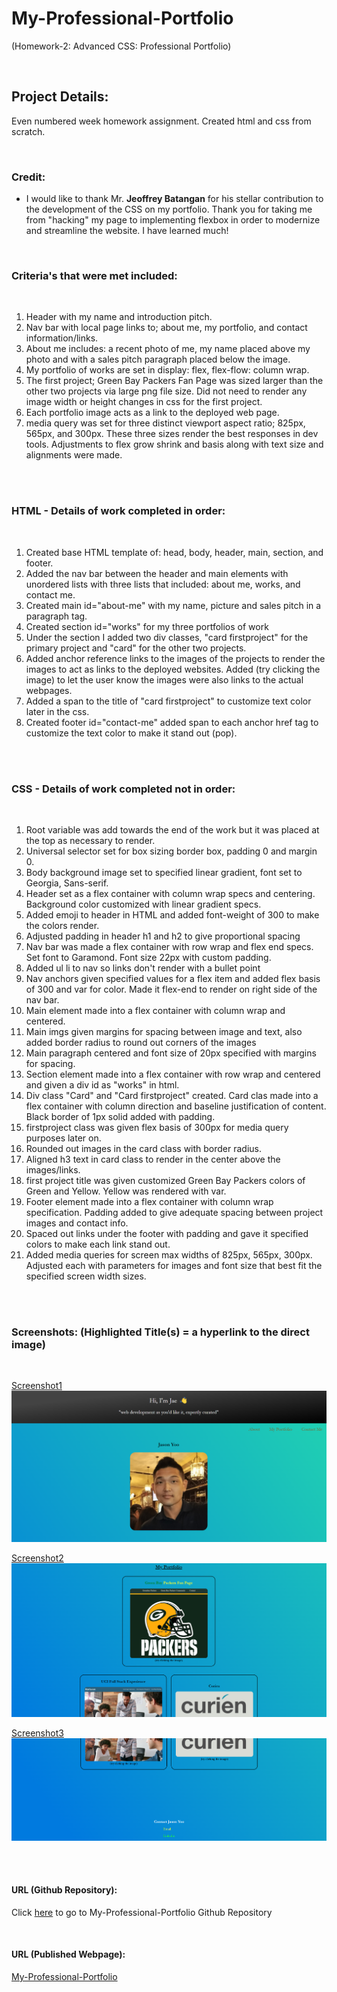 # My-Professional-Portfolio

(Homework-2: Advanced CSS: Professional Portfolio)

<br>

## Project Details: 

Even numbered week homework assignment. Created html and css from scratch.

<br> 

### Credit:

- I would like to thank Mr. <strong>Jeoffrey Batangan</strong> for his stellar contribution to the development of the CSS on my portfolio. Thank you for taking me from "hacking" my page to implementing flexbox in order to modernize and streamline the website. I have learned much!

<br>

### Criteria's that were met included: 

<br>

1. Header with my name and introduction pitch. 
2. Nav bar with local page links to; about me, my portfolio, and contact information/links.
3. About me includes: a recent photo of me, my name placed above my photo and with a sales pitch paragraph placed below the image. 
4. My portfolio of works are set in display: flex, flex-flow: column wrap.
5. The first project; Green Bay Packers Fan Page was sized larger than the other two projects via large png file size. Did not need to render any image width or height changes in css for the first project.
6. Each portfolio image acts as a link to the deployed web page.
7. media query was set for three distinct viewport aspect ratio; 825px, 565px, and 300px. These three sizes render the best responses in dev tools. Adjustments to flex grow shrink and basis along with text size and alignments were made. 

<br>
<br>

### HTML - Details of work completed in order:

<br>

1. Created base HTML template of: head, body, header, main, section, and footer.
2. Added the nav bar between the header and main elements with unordered lists with three lists that included: about me, works, and contact me. 
3. Created main id="about-me" with my name, picture and sales pitch in a paragraph tag.
4. Created section id="works" for my three portfolios of work
5. Under the section I added two div classes, "card firstproject" for the primary project and "card" for the other two projects. 
6. Added anchor reference links to the images of the projects to render the images to act as links to the deployed websites. Added (try clicking the image) to let the user know the images were also links to the actual webpages.
7. Added a span to the title of "card firstproject" to customize text color later in the css.
8. Created footer id="contact-me" added span to each anchor href tag to customize the text color to make it stand out (pop).

<br>
<br>

### CSS - Details of work completed not in order:

<br>

1. Root variable was add towards the end of the work but it was placed at the top as necessary to render. 
2. Universal selector set for box sizing border box, padding 0 and margin 0.
3. Body background image set to specified linear gradient, font set to Georgia, Sans-serif.
4. Header set as a flex container with column wrap specs and centering. Background color customized with linear gradient specs.
5. Added emoji to header in HTML and added font-weight of 300 to make the colors render.
6. Adjusted padding in header h1 and h2 to give proportional spacing
7. Nav bar was made a flex container with row wrap and flex end specs. Set font to Garamond. Font size 22px with custom padding.
8. Added ul li to nav so links don't render with a bullet point
9. Nav anchors given specified values for a flex item and added flex basis of 300 and var for color. Made it flex-end to render on right side of the nav bar.
10. Main element made into a flex container with column wrap and centered.
11. Main imgs given margins for spacing between image and text, also added border radius to round out corners of the images
12. Main paragraph centered and font size of 20px specified with margins for spacing.
13. Section element made into a flex container with row wrap and centered and given a div id as "works" in html.
14. Div class "Card" and "Card firstproject" created. Card clas made into a flex container with column direction and baseline justification of content. Black border of 1px solid added with padding.
15. firstproject class was given flex basis of 300px for media query purposes later on.
16. Rounded out images in the card class with border radius.
17. Aligned h3 text in card class to render in the center above the images/links.
18. first project title was given customized Green Bay Packers colors of Green and Yellow. Yellow was rendered with var.
19. Footer element made into a flex container with column wrap specification. Padding added to give adequate spacing between project images and contact info.
20. Spaced out links under the footer with padding and gave it specified colors to make each link stand out.
21. Added media queries for screen max widths of 825px, 565px, 300px. Adjusted each with parameters for images and font size that best fit the specified screen width sizes. 
 
<br>
<br>

### Screenshots: (Highlighted Title(s) = a hyperlink to the direct image)

<br>

[Screenshot1](images/Screenshot1.png)
<img src="images/Screenshot1.png">

[Screenshot2](images/Screenshot2.png)
<img src="images/Screenshot2.png">

[Screenshot3](images/Screenshot3.png)
<img src="images/Screenshot3.png">

<br>
<br>

#### URL (Github Repository):

Click [here](https://github.com/jasonjayoo/My-Professional-Portfolio) to go to My-Professional-Portfolio Github Repository

<br>

#### URL (Published Webpage):

<a href="https://jasonjayoo.github.io/My-Professional-Portfolio/" target="_blank">My-Professional-Portfolio</a>

